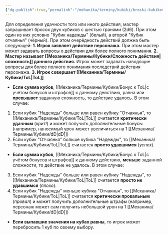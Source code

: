 ```yaml
---
{"dg-publish":true,"permalink":"/mehanika/terminy/kubiki/broski-kubikov-na-udachu/"}
---
```


Для определения удачности того или иного действия, мастер запрашивает бросок двух кубиков с шестью гранями (2d6). При этом один из них условно "Кубик надежды" (белый), а второй "Кубик отчаянья" (чёрный). При этом очерёдность действий должна быть следующей:
**1.  Игрок заявляет действие персонажа.** При этом мастер может задавать вопросы о действии для более полного понимания.
**2. Мастер называет [[Механика/Термины/Кубики/Сложность действия\|сложность]] данного действия.** Игрок может задавать наводящие вопросы для более полного понимания последствий действия персонажа. 
**3. Игрок совершает [[Механика/Термины/Кубики/ToL\|ToL]]**
- **Если сумма кубов**, [[Механика/Термины/Кубики/Бонус к ToL\|с учётом бонусов и штрафов]] к данному действию, равна или **превышает** заданную сложность, то действие удалось. В этом случае:
1. Если кубик "Надежды" больше или равен кубику "Отчаянья", то [[Механика/Термины/Кубики/ToL\|ToL]] считается **критически удачным** (*крит!*) и может получить дополнительные бонусы (например, наносимый урон может увеличиться на 1 [[Механика/Термины/Кубики/dD\|dD]])
2. Если кубик "Отчаянья" больше кубика "Надежды", то [[Механика/Термины/Кубики/ToL\|ToL]] считается **просто удавшимся** (*успех*).
- **Если сумма кубов**,  [[Механика/Термины/Кубики/Бонус к ToL\|с учётом бонусов и штрафов]] к данному действию, **меньше** заданной сложности, то действие не удалось. В этом случае:
3. Если кубик "Надежды" больше или равен кубику "Надежды", то [[Механика/Термины/Кубики/ToL\|ToL]] считается **просто не удавшимся** (*плохо*).
4. Если кубик "Надежды" меньше кубика "Отчаянья", то [[Механика/Термины/Кубики/ToL\|ToL]] считается **критически провальным** (*провал*) и может получить дополнительные штрафы (например, персонаж может сам получить небольшой урон на 1 [[Механика/Термины/Кубики/dD\|dD]])
- **Если выпавшие значения на кубах равны**, то игрок может перебросить 1 куб по своему выбору.